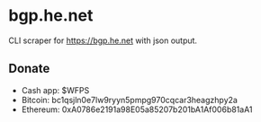 # bgp.he.net
CLI scraper for https://bgp.he.net with json output.






## Donate

- Cash app: $WFPS
- Bitcoin:  bc1qsjln0e7lw9ryyn5pmpg970cqcar3heagzhpy2a
- Ethereum: 0xA0786e2191a98E05a85207b201bA1Af006b81aA1
